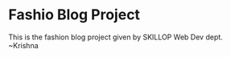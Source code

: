 # Fashio Blog Project
This is the fashion blog project given by SKILLOP Web Dev dept.
<br>
~Krishna 
